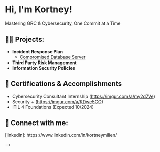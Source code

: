 <h1>Hi, I'm Kortney! </h1>
Mastering GRC & Cybersecurity, One Commit at a Time

<h2>👨‍💻 Projects:</h2>

- <b>Incident Response Plan</b>
  - [Compromised Database Server](https://drive.google.com/file/d/1LF27perUcUg4SWsF62qa8gBpqqEW6lGb/view?usp=sharing)
- <b>Third Party Risk Management</b>
- <b>Information Security Policies</b>

<h2> 🌱 Certifications & Accomplishments</h2>

- Cybersecurity Consultant Internship (https://imgur.com/a/my2d7Ve)
- Security + (https://imgur.com/a/KDwe5CO)
- ITIL 4 Foundations (Expected 10/2024)



<h2> 🤳 Connect with me:</h2>
[linkedin]: https://www.linkedin.com/in/kortneymilien/


-->
